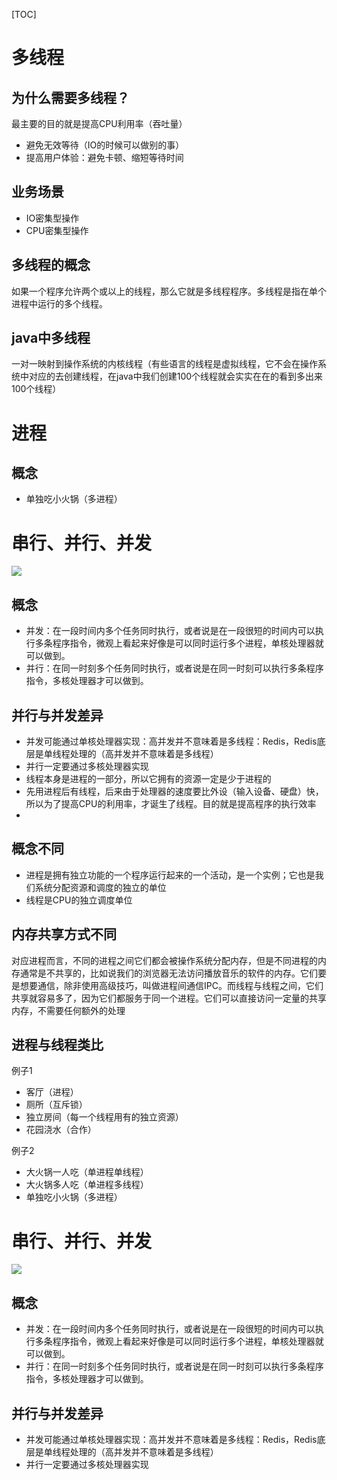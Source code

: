 [TOC]

# 多线程
## 为什么需要多线程？
最主要的目的就是提高CPU利用率（吞吐量）
+ 避免无效等待（IO的时候可以做别的事）
+ 提高用户体验：避免卡顿、缩短等待时间

## 业务场景
+ IO密集型操作
+ CPU密集型操作

## 多线程的概念
如果一个程序允许两个或以上的线程，那么它就是多线程程序。多线程是指在单个进程中运行的多个线程。

## java中多线程
一对一映射到操作系统的内核线程（有些语言的线程是虚拟线程，它不会在操作系统中对应的去创建线程，在java中我们创建100个线程就会实实在在的看到多出来100个线程）

# 进程
## 概念
+ 单独吃小火锅（多进程）

# 串行、并行、并发
![](https://gitee.com/caijingquan/imagebed/raw/master/1602317582_20191024214244275_1140261967.png)

## 概念
+ 并发：在一段时间内多个任务同时执行，或者说是在一段很短的时间内可以执行多条程序指令，微观上看起来好像是可以同时运行多个进程，单核处理器就可以做到。
+ 并行：在同一时刻多个任务同时执行，或者说是在同一时刻可以执行多条程序指令，多核处理器才可以做到。

## 并行与并发差异
+ 并发可能通过单核处理器实现：高并发并不意味着是多线程：Redis，Redis底层是单线程处理的（高并发并不意味着是多线程）
+ 并行一定要通过多核处理器实现
+ 线程本身是进程的一部分，所以它拥有的资源一定是少于进程的
+ 先用进程后有线程，后来由于处理器的速度要比外设（输入设备、硬盘）快，所以为了提高CPU的利用率，才诞生了线程。目的就是提高程序的执行效率
+ 
## 概念不同
+ 进程是拥有独立功能的一个程序运行起来的一个活动，是一个实例；它也是我们系统分配资源和调度的独立的单位
+ 线程是CPU的独立调度单位
  
## 内存共享方式不同
对应进程而言，不同的进程之间它们都会被操作系统分配内存，但是不同进程的内存通常是不共享的，比如说我们的浏览器无法访问播放音乐的软件的内存。它们要是想要通信，除非使用高级技巧，叫做进程间通信IPC。而线程与线程之间，它们共享就容易多了，因为它们都服务于同一个进程。它们可以直接访问一定量的共享内存，不需要任何额外的处理

## 进程与线程类比
例子1
+ 客厅（进程）
+ 厕所（互斥锁）
+ 独立房间（每一个线程用有的独立资源）
+ 花园浇水（合作）

例子2
+ 大火锅一人吃（单进程单线程）
+ 大火锅多人吃（单进程多线程）
+ 单独吃小火锅（多进程）

# 串行、并行、并发
![](https://gitee.com/caijingquan/imagebed/raw/master/1602317582_20191024214244275_1140261967.png)

## 概念
+ 并发：在一段时间内多个任务同时执行，或者说是在一段很短的时间内可以执行多条程序指令，微观上看起来好像是可以同时运行多个进程，单核处理器就可以做到。
+ 并行：在同一时刻多个任务同时执行，或者说是在同一时刻可以执行多条程序指令，多核处理器才可以做到。

## 并行与并发差异
+ 并发可能通过单核处理器实现：高并发并不意味着是多线程：Redis，Redis底层是单线程处理的（高并发并不意味着是多线程）
+ 并行一定要通过多核处理器实现